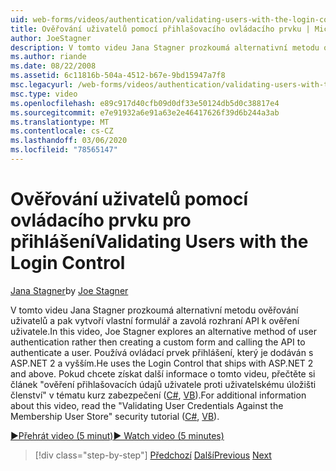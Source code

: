 ```yaml
---
uid: web-forms/videos/authentication/validating-users-with-the-login-control
title: Ověřování uživatelů pomocí přihlašovacího ovládacího prvku | Microsoft Docs
author: JoeStagner
description: V tomto videu Jana Stagner prozkoumá alternativní metodu ověřování uživatele, a pak vytvoří vlastní formulář a zavolá rozhraní API k ověření použití...
ms.author: riande
ms.date: 08/22/2008
ms.assetid: 6c11816b-504a-4512-b67e-9bd15947a7f8
msc.legacyurl: /web-forms/videos/authentication/validating-users-with-the-login-control
msc.type: video
ms.openlocfilehash: e89c917d40cfb09d0df33e50124db5d0c38817e4
ms.sourcegitcommit: e7e91932a6e91a63e2e46417626f39d6b244a3ab
ms.translationtype: MT
ms.contentlocale: cs-CZ
ms.lasthandoff: 03/06/2020
ms.locfileid: "78565147"
---
```

# <a name="validating-users-with-the-login-control"></a><span data-ttu-id="a7356-103">Ověřování uživatelů pomocí ovládacího prvku pro přihlášení</span><span class="sxs-lookup"><span data-stu-id="a7356-103">Validating Users with the Login Control</span></span>

<span data-ttu-id="a7356-104">[Jana Stagner](https://github.com/JoeStagner)</span><span class="sxs-lookup"><span data-stu-id="a7356-104">by [Joe Stagner](https://github.com/JoeStagner)</span></span>

<span data-ttu-id="a7356-105">V tomto videu Jana Stagner prozkoumá alternativní metodu ověřování uživatelů a pak vytvoří vlastní formulář a zavolá rozhraní API k ověření uživatele.</span><span class="sxs-lookup"><span data-stu-id="a7356-105">In this video, Joe Stagner explores an alternative method of user authentication rather then creating a custom form and calling the API to authenticate a user.</span></span> <span data-ttu-id="a7356-106">Používá ovládací prvek přihlášení, který je dodáván s ASP.NET 2 a vyšším.</span><span class="sxs-lookup"><span data-stu-id="a7356-106">He uses the Login Control that ships with ASP.NET 2 and above.</span></span> <span data-ttu-id="a7356-107">Pokud chcete získat další informace o tomto videu, přečtěte si článek "ověření přihlašovacích údajů uživatele proti uživatelskému úložišti členství" v tématu kurz zabezpečení ([C#](../../overview/older-versions-security/membership/validating-user-credentials-against-the-membership-user-store-cs.md), [VB](../../overview/older-versions-security/membership/validating-user-credentials-against-the-membership-user-store-vb.md)).</span><span class="sxs-lookup"><span data-stu-id="a7356-107">For additional information about this video, read the "Validating User Credentials Against the Membership User Store" security tutorial ([C#](../../overview/older-versions-security/membership/validating-user-credentials-against-the-membership-user-store-cs.md), [VB](../../overview/older-versions-security/membership/validating-user-credentials-against-the-membership-user-store-vb.md)).</span></span>

[<span data-ttu-id="a7356-108">&#9654;Přehrát video (5 minut)</span><span class="sxs-lookup"><span data-stu-id="a7356-108">&#9654; Watch video (5 minutes)</span></span>](https://channel9.msdn.com/Blogs/ASP-NET-Site-Videos/validating-users-with-the-login-control)

> [!div class="step-by-step"]
> <span data-ttu-id="a7356-109">[Předchozí](validating-users-manually.md)
> [Další](adding-users-to-your-membership-system.md)</span><span class="sxs-lookup"><span data-stu-id="a7356-109">[Previous](validating-users-manually.md)
[Next](adding-users-to-your-membership-system.md)</span></span>
